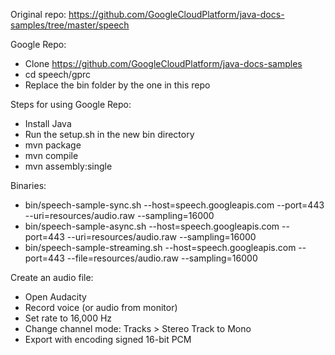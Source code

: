 Original repo: https://github.com/GoogleCloudPlatform/java-docs-samples/tree/master/speech

Google Repo:
* Clone https://github.com/GoogleCloudPlatform/java-docs-samples
* cd speech/gprc
* Replace the bin folder by the one in this repo

Steps for using Google Repo:
* Install Java
* Run the setup.sh in the new bin directory
* mvn package
* mvn compile
* mvn assembly:single

Binaries:
* bin/speech-sample-sync.sh --host=speech.googleapis.com --port=443 --uri=resources/audio.raw --sampling=16000
* bin/speech-sample-async.sh --host=speech.googleapis.com --port=443 --uri=resources/audio.raw --sampling=16000
* bin/speech-sample-streaming.sh --host=speech.googleapis.com --port=443 --file=resources/audio.raw --sampling=16000

Create an audio file:
* Open Audacity
* Record voice (or audio from monitor)
* Set rate to 16,000 Hz
* Change channel mode: Tracks > Stereo Track to Mono
* Export with encoding signed 16-bit PCM
